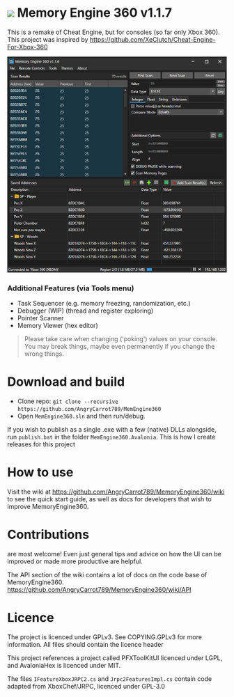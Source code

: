 # ![](MemEngine360.Avalonia/icon-32.bmp) Memory Engine 360 v1.1.7
This is a remake of Cheat Engine, but for consoles (so far only Xbox 360). This project was inspired by https://github.com/XeClutch/Cheat-Engine-For-Xbox-360

![](MemoryEngine360_2025-06-30_00.22.07.png)

### Additional Features (via Tools menu)
- Task Sequencer (e.g. memory freezing, randomization, etc.)
- Debugger (WIP) (thread and register exploring)
- Pointer Scanner
- Memory Viewer (hex editor)

> Please take care when changing ('poking') values on your console. 
> You may break things, maybe even permanently if you change the wrong things.

# Download and build
- Clone repo: `git clone --recursive https://github.com/AngryCarrot789/MemEngine360`
- Open `MemEngine360.sln` and then run/debug.

If you wish to publish as a single .exe with a few (native) DLLs alongside, run `publish.bat` in the folder `MemEngine360.Avalonia`. This is how I create releases for this project

# How to use
Visit the wiki at https://github.com/AngryCarrot789/MemoryEngine360/wiki to see the quick start guide, as well as docs for developers that wish to improve MemoryEngine360.

# Contributions
are most welcome! Even just general tips and advice on how the UI can be improved or made more productive are helpful.

The API section of the wiki contains a lot of docs on the code base of MemoryEngine360. https://github.com/AngryCarrot789/MemoryEngine360/wiki/API

# Licence
The project is licenced under GPLv3. See COPYING.GPLv3 for more information. All files should contain the licence header

This project references a project called PFXToolKitUI licenced under LGPL, and AvaloniaHex is licenced under MIT.

The files `IFeatureXboxJRPC2.cs` and `Jrpc2FeaturesImpl.cs` contain code adapted from XboxChef/JRPC, licenced under GPL-3.0